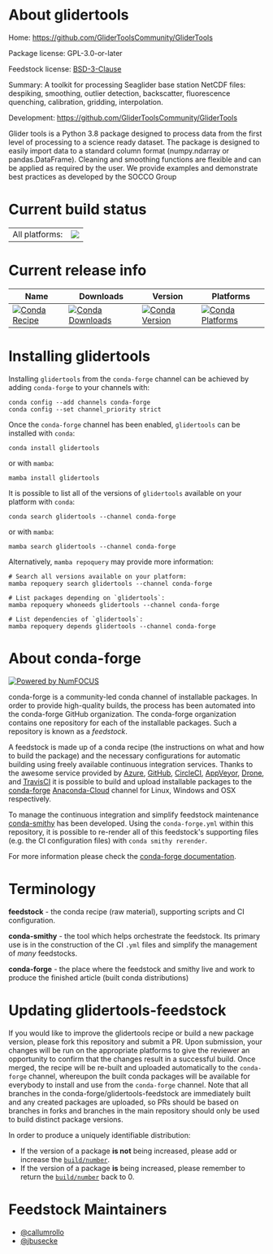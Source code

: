 About glidertools
=================

Home: https://github.com/GliderToolsCommunity/GliderTools

Package license: GPL-3.0-or-later

Feedstock license: [BSD-3-Clause](https://github.com/conda-forge/glidertools-feedstock/blob/main/LICENSE.txt)

Summary: A toolkit for processing Seaglider base station NetCDF files: despiking, smoothing, outlier detection, backscatter, fluorescence quenching, calibration, gridding, interpolation.

Development: https://github.com/GliderToolsCommunity/GliderTools

Glider tools is a Python 3.8 package designed to process data from the first level
of processing to a science ready dataset. The package is designed to easily import
data to a standard column format (numpy.ndarray or pandas.DataFrame).
Cleaning and smoothing functions are flexible and can be applied as required by the
user. We provide examples and demonstrate best practices as developed by the SOCCO Group


Current build status
====================


<table><tr><td>All platforms:</td>
    <td>
      <a href="https://dev.azure.com/conda-forge/feedstock-builds/_build/latest?definitionId=12326&branchName=main">
        <img src="https://dev.azure.com/conda-forge/feedstock-builds/_apis/build/status/glidertools-feedstock?branchName=main">
      </a>
    </td>
  </tr>
</table>

Current release info
====================

| Name | Downloads | Version | Platforms |
| --- | --- | --- | --- |
| [![Conda Recipe](https://img.shields.io/badge/recipe-glidertools-green.svg)](https://anaconda.org/conda-forge/glidertools) | [![Conda Downloads](https://img.shields.io/conda/dn/conda-forge/glidertools.svg)](https://anaconda.org/conda-forge/glidertools) | [![Conda Version](https://img.shields.io/conda/vn/conda-forge/glidertools.svg)](https://anaconda.org/conda-forge/glidertools) | [![Conda Platforms](https://img.shields.io/conda/pn/conda-forge/glidertools.svg)](https://anaconda.org/conda-forge/glidertools) |

Installing glidertools
======================

Installing `glidertools` from the `conda-forge` channel can be achieved by adding `conda-forge` to your channels with:

```
conda config --add channels conda-forge
conda config --set channel_priority strict
```

Once the `conda-forge` channel has been enabled, `glidertools` can be installed with `conda`:

```
conda install glidertools
```

or with `mamba`:

```
mamba install glidertools
```

It is possible to list all of the versions of `glidertools` available on your platform with `conda`:

```
conda search glidertools --channel conda-forge
```

or with `mamba`:

```
mamba search glidertools --channel conda-forge
```

Alternatively, `mamba repoquery` may provide more information:

```
# Search all versions available on your platform:
mamba repoquery search glidertools --channel conda-forge

# List packages depending on `glidertools`:
mamba repoquery whoneeds glidertools --channel conda-forge

# List dependencies of `glidertools`:
mamba repoquery depends glidertools --channel conda-forge
```


About conda-forge
=================

[![Powered by
NumFOCUS](https://img.shields.io/badge/powered%20by-NumFOCUS-orange.svg?style=flat&colorA=E1523D&colorB=007D8A)](https://numfocus.org)

conda-forge is a community-led conda channel of installable packages.
In order to provide high-quality builds, the process has been automated into the
conda-forge GitHub organization. The conda-forge organization contains one repository
for each of the installable packages. Such a repository is known as a *feedstock*.

A feedstock is made up of a conda recipe (the instructions on what and how to build
the package) and the necessary configurations for automatic building using freely
available continuous integration services. Thanks to the awesome service provided by
[Azure](https://azure.microsoft.com/en-us/services/devops/), [GitHub](https://github.com/),
[CircleCI](https://circleci.com/), [AppVeyor](https://www.appveyor.com/),
[Drone](https://cloud.drone.io/welcome), and [TravisCI](https://travis-ci.com/)
it is possible to build and upload installable packages to the
[conda-forge](https://anaconda.org/conda-forge) [Anaconda-Cloud](https://anaconda.org/)
channel for Linux, Windows and OSX respectively.

To manage the continuous integration and simplify feedstock maintenance
[conda-smithy](https://github.com/conda-forge/conda-smithy) has been developed.
Using the ``conda-forge.yml`` within this repository, it is possible to re-render all of
this feedstock's supporting files (e.g. the CI configuration files) with ``conda smithy rerender``.

For more information please check the [conda-forge documentation](https://conda-forge.org/docs/).

Terminology
===========

**feedstock** - the conda recipe (raw material), supporting scripts and CI configuration.

**conda-smithy** - the tool which helps orchestrate the feedstock.
                   Its primary use is in the construction of the CI ``.yml`` files
                   and simplify the management of *many* feedstocks.

**conda-forge** - the place where the feedstock and smithy live and work to
                  produce the finished article (built conda distributions)


Updating glidertools-feedstock
==============================

If you would like to improve the glidertools recipe or build a new
package version, please fork this repository and submit a PR. Upon submission,
your changes will be run on the appropriate platforms to give the reviewer an
opportunity to confirm that the changes result in a successful build. Once
merged, the recipe will be re-built and uploaded automatically to the
`conda-forge` channel, whereupon the built conda packages will be available for
everybody to install and use from the `conda-forge` channel.
Note that all branches in the conda-forge/glidertools-feedstock are
immediately built and any created packages are uploaded, so PRs should be based
on branches in forks and branches in the main repository should only be used to
build distinct package versions.

In order to produce a uniquely identifiable distribution:
 * If the version of a package **is not** being increased, please add or increase
   the [``build/number``](https://docs.conda.io/projects/conda-build/en/latest/resources/define-metadata.html#build-number-and-string).
 * If the version of a package **is** being increased, please remember to return
   the [``build/number``](https://docs.conda.io/projects/conda-build/en/latest/resources/define-metadata.html#build-number-and-string)
   back to 0.

Feedstock Maintainers
=====================

* [@callumrollo](https://github.com/callumrollo/)
* [@jbusecke](https://github.com/jbusecke/)


